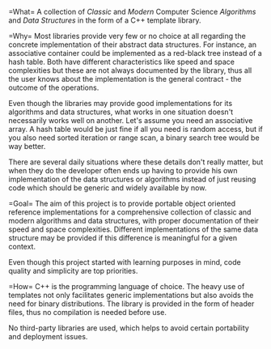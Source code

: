 =What=
A collection of *Classic* and *Modern* Computer Science *Algorithms* and *Data Structures* in the form of a C++ template library.

=Why=
Most libraries provide very few or no choice at all regarding the concrete implementation of their abstract data structures. For instance, an associative container could be implemented as a red-black tree instead of a hash table. Both have different characteristics like speed and space complexities but these are not always documented by the library, thus all the user knows about the implementation is the general contract - the outcome of the operations.

Even though the libraries may provide good implementations for its algorithms and data structures, what works in one situation doesn't necessarily works well on another. Let's assume you need an associative array. A hash table would be just fine if all you need is random access, but if you also need sorted iteration or range scan, a binary search tree would be way better.

There are several daily situations where these details don't really matter, but when they do the developer often ends up having to provide his own implementation of the data structures or algorithms instead of just reusing code which should be generic and widely available by now.

=Goal=
The aim of this project is to provide portable object oriented reference implementations for a comprehensive collection of classic and modern algorithms and data structures, with proper documentation of their speed and space complexities. Different implementations of the same data structure may be provided if this difference is meaningful for a given context.

Even though this project started with learning purposes in mind, code quality and simplicity are top priorities.

=How=
C++ is the programming language of choice. The heavy use of templates not only facilitates generic implementations but also avoids the need for binary distributions. The library is provided in the form of header files, thus no compilation is needed before use.

No third-party libraries are used, which helps to avoid certain portability and deployment issues.
